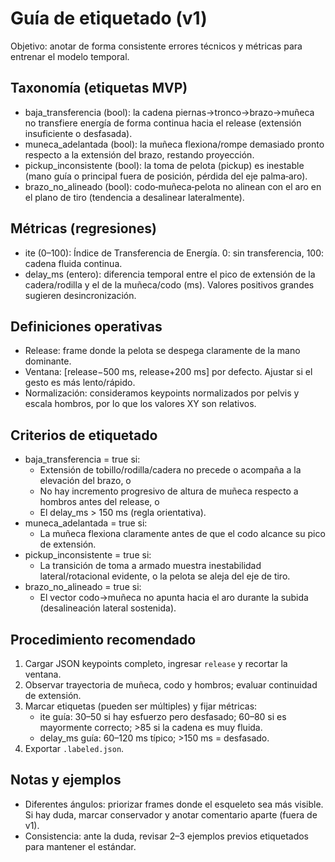 # Guía de etiquetado (v1)

Objetivo: anotar de forma consistente errores técnicos y métricas para entrenar el modelo temporal.

## Taxonomía (etiquetas MVP)
- baja_transferencia (bool): la cadena piernas→tronco→brazo→muñeca no transfiere energía de forma continua hacia el release (extensión insuficiente o desfasada).
- muneca_adelantada (bool): la muñeca flexiona/rompe demasiado pronto respecto a la extensión del brazo, restando proyección.
- pickup_inconsistente (bool): la toma de pelota (pickup) es inestable (mano guía o principal fuera de posición, pérdida del eje palma‑aro).
- brazo_no_alineado (bool): codo‑muñeca‑pelota no alinean con el aro en el plano de tiro (tendencia a desalinear lateralmente).

## Métricas (regresiones)
- ite (0–100): Índice de Transferencia de Energía. 0: sin transferencia, 100: cadena fluida continua.
- delay_ms (entero): diferencia temporal entre el pico de extensión de la cadera/rodilla y el de la muñeca/codo (ms). Valores positivos grandes sugieren desincronización.

## Definiciones operativas
- Release: frame donde la pelota se despega claramente de la mano dominante.
- Ventana: [release−500 ms, release+200 ms] por defecto. Ajustar si el gesto es más lento/rápido.
- Normalización: consideramos keypoints normalizados por pelvis y escala hombros, por lo que los valores XY son relativos.

## Criterios de etiquetado
- baja_transferencia = true si:
  - Extensión de tobillo/rodilla/cadera no precede o acompaña a la elevación del brazo, o
  - No hay incremento progresivo de altura de muñeca respecto a hombros antes del release, o
  - El delay_ms > 150 ms (regla orientativa).
- muneca_adelantada = true si:
  - La muñeca flexiona claramente antes de que el codo alcance su pico de extensión.
- pickup_inconsistente = true si:
  - La transición de toma a armado muestra inestabilidad lateral/rotacional evidente, o la pelota se aleja del eje de tiro.
- brazo_no_alineado = true si:
  - El vector codo→muñeca no apunta hacia el aro durante la subida (desalineación lateral sostenida).

## Procedimiento recomendado
1) Cargar JSON keypoints completo, ingresar `release` y recortar la ventana.
2) Observar trayectoria de muñeca, codo y hombros; evaluar continuidad de extensión.
3) Marcar etiquetas (pueden ser múltiples) y fijar métricas:
   - ite guía: 30–50 si hay esfuerzo pero desfasado; 60–80 si es mayormente correcto; >85 si la cadena es muy fluida.
   - delay_ms guía: 60–120 ms típico; >150 ms = desfasado.
4) Exportar `.labeled.json`.

## Notas y ejemplos
- Diferentes ángulos: priorizar frames donde el esqueleto sea más visible. Si hay duda, marcar conservador y anotar comentario aparte (fuera de v1).
- Consistencia: ante la duda, revisar 2–3 ejemplos previos etiquetados para mantener el estándar.
